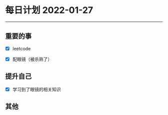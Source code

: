 #  每日计划 2022-01-27
---
## 重要的事
- [x]  leetcode
- [x]  配眼镜（被杀熟了）




## 提升自己
- [x]  学习到了眼镜的相关知识
  



## 其他









